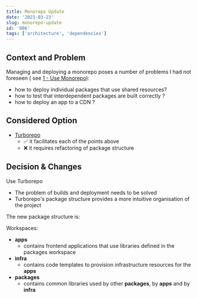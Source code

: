 ```yaml
---
title: Monorepo Update
date: '2023-03-23'
slug: monorepo-update
id: '006'
tags: ['architecture', 'dependencies']
---
```


## Context and Problem

Managing and deploying a monorepo poses a number of problems I had not foreseen ( see [1 - Use Monorepo](/doc/decisions/use-monorepo)):

- how to deploy individual packages that use shared resources?
- how to test that interdependent packages are built correctly ?
- how to deploy an app to a CDN ?

## Considered Option

- [Turborepo](https://turbo.build/)
  - ✅ it facilitates each of the points above
  - ❌ it requires refactoring of package structure

## Decision & Changes

Use Turborepo

- The problem of builds and deployment needs to be solved
- Turborepo's package structure provides a more intuitive organisation of the project

The new package structure is:

Workspaces:

- **apps**
  - contains frontend applications that use libraries defined in the packages workspace
- **infra**
  - contains code templates to provision infrastructure resources for the **apps**
- **packages**
  - contains common libraries used by other **packages**, by **apps** and by **infra**
